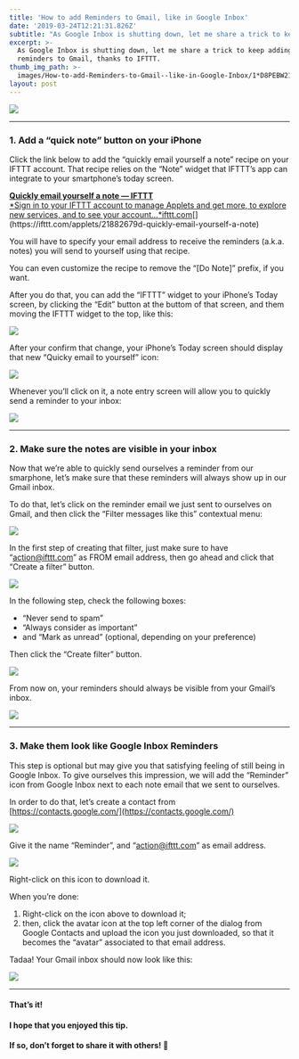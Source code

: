 ```yaml
---
title: 'How to add Reminders to Gmail, like in Google Inbox'
date: '2019-03-24T12:21:31.826Z'
subtitle: "As Google Inbox is shutting down, let me share a trick to keep adding reminders to Gmail, thanks to\_IFTTT."
excerpt: >-
  As Google Inbox is shutting down, let me share a trick to keep adding
  reminders to Gmail, thanks to IFTTT.
thumb_img_path: >-
  images/How-to-add-Reminders-to-Gmail--like-in-Google-Inbox/1*D8PEBW21HbjEXWwc8TXojQ.png
layout: post
---
```

![](/images/How-to-add-Reminders-to-Gmail--like-in-Google-Inbox/1*D8PEBW21HbjEXWwc8TXojQ.png)

* * *

### 1\. Add a “quick note” button on your iPhone

Click the link below to add the “quickly email yourself a note” recipe on your IFTTT account. That recipe relies on the “Note” widget that IFTTT’s app can integrate to your smartphone’s today screen.

[**Quickly email yourself a note — IFTTT**  
*Sign in to your IFTTT account to manage Applets and get more, to explore new services, and to see your account…*ifttt.com](https://ifttt.com/applets/21882679d-quickly-email-yourself-a-note "https://ifttt.com/applets/21882679d-quickly-email-yourself-a-note")[](https://ifttt.com/applets/21882679d-quickly-email-yourself-a-note)

You will have to specify your email address to receive the reminders (a.k.a. notes) you will send to yourself using that recipe.

You can even customize the recipe to remove the “\[Do Note\]” prefix, if you want.

After you do that, you can add the “IFTTT” widget to your iPhone’s Today screen, by clicking the “Edit” button at the buttom of that screen, and them moving the IFTTT widget to the top, like this:

![](/images/How-to-add-Reminders-to-Gmail--like-in-Google-Inbox/1*n2jhseC08RUO_mQmNkSsCg.png)

After your confirm that change, your iPhone’s Today screen should display that new “Quicky email to yourself” icon:

![](/images/How-to-add-Reminders-to-Gmail--like-in-Google-Inbox/1*h43gQqNQWvg2dADXGNmd5A.png)

Whenever you’ll click on it, a note entry screen will allow you to quickly send a reminder to your inbox:

![](/images/How-to-add-Reminders-to-Gmail--like-in-Google-Inbox/1*ElRhmHtRrDIjDx32jAR_WA.png)

* * *

### 2\. Make sure the notes are visible in your inbox

Now that we’re able to quickly send ourselves a reminder from our smarphone, let’s make sure that these reminders will always show up in our Gmail inbox.

To do that, let’s click on the reminder email we just sent to ourselves on Gmail, and then click the “Filter messages like this” contextual menu:

![](/images/How-to-add-Reminders-to-Gmail--like-in-Google-Inbox/1*07RgS2r2CnpB7dcEOwZ1_A.png)

In the first step of creating that filter, just make sure to have “action@ifttt.com” as FROM email address, then go ahead and click that “Create a filter” button.

![](/images/How-to-add-Reminders-to-Gmail--like-in-Google-Inbox/1*Kl57ZskTKQ9fAfmGJW0utg.png)

In the following step, check the following boxes:

*   “Never send to spam”
*   “Always consider as important”
*   and “Mark as unread” (optional, depending on your preference)

Then click the “Create filter” button.

![](/images/How-to-add-Reminders-to-Gmail--like-in-Google-Inbox/1*uDuOU2iAoZBu9cb7r8htsQ.png)

From now on, your reminders should always be visible from your Gmail’s inbox.

![](/images/How-to-add-Reminders-to-Gmail--like-in-Google-Inbox/1*-AHCpBa5S8ubOVyI0BoKZQ.png)

* * *

### 3\. Make them look like Google Inbox Reminders

This step is optional but may give you that satisfying feeling of still being in Google Inbox. To give ourselves this impression, we will add the “Reminder” icon from Google Inbox next to each note email that we sent to ourselves.

In order to do that, let’s create a contact from [https://contacts.google.com/](https://contacts.google.com/)

![](/images/How-to-add-Reminders-to-Gmail--like-in-Google-Inbox/1*XqBnTYSoPwKdSXipvrzsFQ.png)

Give it the name “Reminder”, and “action@ifttt.com” as email address.

![](/images/How-to-add-Reminders-to-Gmail--like-in-Google-Inbox/1*iiTH-aEmmXAi9bmv-H9JPA.png)

<figcaption>Right-click on this icon to download&nbsp;it.</figcaption>

When you’re done:

1.  Right-click on the icon above to download it;
2.  then, click the avatar icon at the top left corner of the dialog from Google Contacts and upload the icon you just downloaded, so that it becomes the “avatar” associated to that email address.

Tadaa! Your Gmail inbox should now look like this:

![](/images/How-to-add-Reminders-to-Gmail--like-in-Google-Inbox/1*D8PEBW21HbjEXWwc8TXojQ.png)

* * *

#### That’s it!

#### I hope that you enjoyed this tip.

#### If so, don’t forget to share it with others! 🤗
